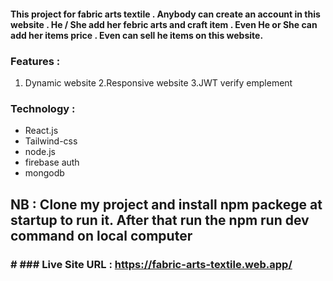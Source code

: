 #### This project for fabric arts textile . Anybody can create an account in this website . He / She add her febric arts and craft item . Even He or She can add her items price . Even can sell he items on this website.

### Features :
1. Dynamic website
2.Responsive website
3.JWT verify emplement 
### Technology :
- React.js
- Tailwind-css
- node.js
- firebase auth
- mongodb

## NB : Clone my project and install npm packege at startup to run it. After that run the npm run dev command on local computer

### # ### Live Site URL :  https://fabric-arts-textile.web.app/
